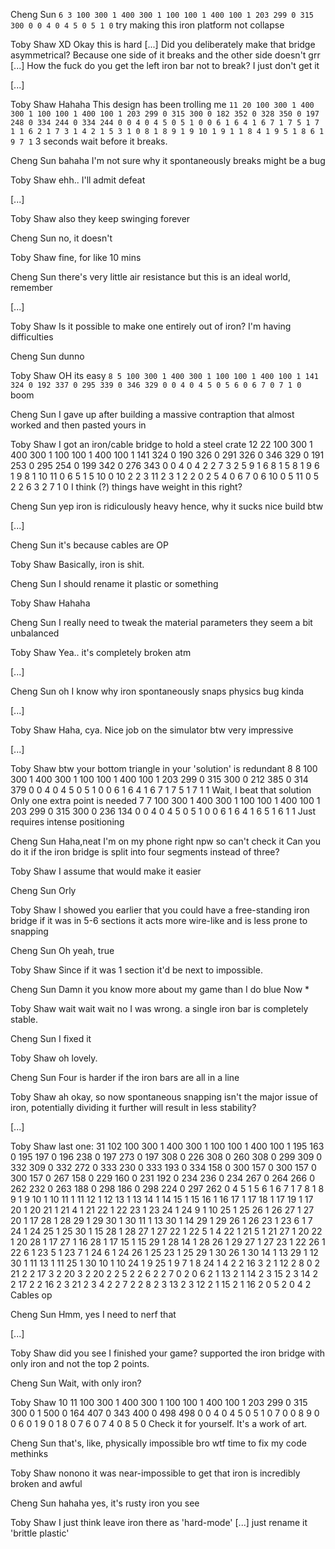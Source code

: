 Cheng Sun
    `6 3 100 300 1 400 300 1 100 100 1 400 100 1 203 299 0 315 300 0 0 4 0 4 5 0 5 1 0`
    try making this iron platform not collapse

Toby Shaw
    XD
    Okay this is hard
    [...]
    Did you deliberately make that bridge asymmetrical?
    Because one side of it breaks and the other side doesn't grr
    [...]
    How the fuck do you get the left iron bar not to break? I just don't get it

[...]

Toby Shaw
    Hahaha
    This design has been trolling me
    `11 20 100 300 1 400 300 1 100 100 1 400 100 1 203 299 0 315 300 0 182 352 0 328 350 0 197 248 0 334 244 0 334 244 0 0 4 0 4 5 0 5 1 0 0 6 1 6 4 1 6 7 1 7 5 1 7 1 1 6 2 1 7 3 1 4 2 1 5 3 1 0 8 1 8 9 1 9 10 1 9 1 1 8 4 1 9 5 1 8 6 1 9 7 1`
    3 seconds wait before it breaks.

Cheng Sun
bahaha
I'm not sure why it spontaneously breaks
might be a bug

Toby Shaw
ehh..
I'll admit defeat

[...]

Toby Shaw
also they keep swinging forever

Cheng Sun
no, it doesn't

Toby Shaw
fine, for like 10 mins

Cheng Sun
there's very little air resistance
but
this is an ideal world, remember


[...]


Toby Shaw
Is it possible to make one entirely out of iron?
I'm having difficulties

Cheng Sun
dunno

Toby Shaw
OH its easy
`8 5 100 300 1 400 300 1 100 100 1 400 100 1 141 324 0 192 337 0 295 339 0 346 329 0 0 4 0 4 5 0 5 6 0 6 7 0 7 1 0`
boom

Cheng Sun
I gave up after building a massive contraption that almost worked
and then pasted yours in

Toby Shaw
I got an iron/cable bridge to hold a steel crate
12 22 100 300 1 400 300 1 100 100 1 400 100 1 141 324 0 190 326 0 291 326 0 346 329 0 191 253 0 295 254 0 199 342 0 276 343 0 0 4 0 4 2 2 7 3 2 5 9 1 6 8 1 5 8 1 9 6 1 9 8 1 10 11 0 6 5 1 5 10 0 10 2 2 3 11 2 3 1 2 2 0 2 5 4 0 6 7 0 6 10 0 5 11 0 5 2 2 6 3 2 7 1 0
I think (?) things have weight in this right?

Cheng Sun
yep
iron is ridiculously heavy
hence, why it sucks
nice build btw


[...]


Cheng Sun
it's because cables are OP

Toby Shaw
Basically, iron is shit.

Cheng Sun
I should rename it plastic or something

Toby Shaw
Hahaha

Cheng Sun
I really need to tweak the material parameters
they seem a bit unbalanced

Toby Shaw
Yea.. it's completely broken atm

[...]

Cheng Sun
oh I know why iron spontaneously snaps
physics bug
kinda

[...]

Toby Shaw
Haha, cya.
Nice job on the simulator btw
very impressive

[...]

Toby Shaw
btw your bottom triangle in your 'solution' is redundant
8 8 100 300 1 400 300 1 100 100 1 400 100 1 203 299 0 315 300 0 212 385 0 314 379 0 0 4 0 4 5 0 5 1 0 0 6 1 6 4 1 6 7 1 7 5 1 7 1 1
Wait, I beat that solution
Only one extra point is needed
7 7 100 300 1 400 300 1 100 100 1 400 100 1 203 299 0 315 300 0 236 134 0 0 4 0 4 5 0 5 1 0 0 6 1 6 4 1 6 5 1 6 1 1
Just requires intense positioning

Cheng Sun
Haha,neat I'm on my phone right npw so can't check it
Can you do it if the iron bridge is split into four segments instead of three?

Toby Shaw
I assume that would make it easier

Cheng Sun
Orly

Toby Shaw
I showed you earlier that you could have a free-standing iron bridge if it was in 5-6 sections
it acts more wire-like and is less prone to snapping

Cheng Sun
Oh yeah, true

Toby Shaw
Since if it was 1 section it'd be next to impossible.

Cheng Sun
Damn it you know more about my game than I do blue
Now *

Toby Shaw
wait wait wait
no I was wrong.
a single iron bar is completely stable.

Cheng Sun
I fixed it

Toby Shaw
oh lovely.

Cheng Sun
Four is harder if the iron bars are all in a line

Toby Shaw
ah okay, so now spontaneous snapping isn't the major issue of iron, potentially dividing it further will result in less stability?

[...]

Toby Shaw
last one:
31 102 100 300 1 400 300 1 100 100 1 400 100 1 195 163 0 195 197 0 196 238 0 197 273 0 197 308 0 226 308 0 260 308 0 299 309 0 332 309 0 332 272 0 333 230 0 333 193 0 334 158 0 300 157 0 300 157 0 300 157 0 267 158 0 229 160 0 231 192 0 234 236 0 234 267 0 264 266 0 262 232 0 263 188 0 298 186 0 298 224 0 297 262 0 4 5 1 5 6 1 6 7 1 7 8 1 8 9 1 9 10 1 10 11 1 11 12 1 12 13 1 13 14 1 14 15 1 15 16 1 16 17 1 17 18 1 17 19 1 17 20 1 20 21 1 21 4 1 21 22 1 22 23 1 23 24 1 24 9 1 10 25 1 25 26 1 26 27 1 27 20 1 17 28 1 28 29 1 29 30 1 30 11 1 13 30 1 14 29 1 29 26 1 26 23 1 23 6 1 7 24 1 24 25 1 25 30 1 15 28 1 28 27 1 27 22 1 22 5 1 4 22 1 21 5 1 21 27 1 20 22 1 20 28 1 17 27 1 16 28 1 17 15 1 15 29 1 28 14 1 28 26 1 29 27 1 27 23 1 22 26 1 22 6 1 23 5 1 23 7 1 24 6 1 24 26 1 25 23 1 25 29 1 30 26 1 30 14 1 13 29 1 12 30 1 11 13 1 11 25 1 30 10 1 10 24 1 9 25 1 9 7 1 8 24 1 4 2 2 16 3 2 1 12 2 8 0 2 21 2 2 17 3 2 20 3 2 20 2 2 5 2 2 6 2 2 7 0 2 0 6 2 1 13 2 1 14 2 3 15 2 3 14 2 2 17 2 2 16 2 3 21 2 3 4 2 2 7 2 2 8 2 3 13 2 3 12 2 1 15 2 1 16 2 0 5 2 0 4 2
Cables op

Cheng Sun
Hmm, yes
I need to nerf that

[...]

Toby Shaw
did you see I finished your game?
supported the iron bridge with only iron and not the top 2 points.

Cheng Sun
Wait, with only iron?

Toby Shaw
10 11 100 300 1 400 300 1 100 100 1 400 100 1 203 299 0 315 300 0 1 500 0 164 407 0 343 400 0 498 498 0 0 4 0 4 5 0 5 1 0 7 0 0 8 9 0 0 6 0 1 9 0 1 8 0 7 6 0 7 4 0 8 5 0
Check it for yourself.
It's a work of art.

Cheng Sun
that's, like, physically impossible bro
wtf
time to fix my code methinks

Toby Shaw
nonono it was near-impossible to get that
iron is incredibly broken and awful

Cheng Sun
hahaha
yes, it's rusty iron you see

Toby Shaw
I just think leave iron there as 'hard-mode'
[...]
just rename it 'brittle plastic'
